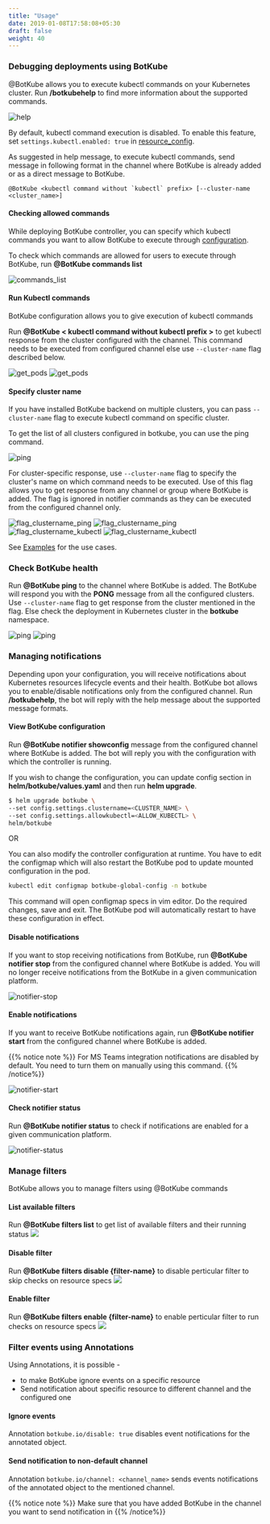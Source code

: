 ```yaml
---
title: "Usage"
date: 2019-01-08T17:58:08+05:30
draft: false
weight: 40
---
```


### Debugging deployments using BotKube

@BotKube allows you to execute kubectl commands on your Kubernetes cluster.
Run **/botkubehelp** to find more information about the supported commands.


![help](/images/help.png)

By default, kubectl command execution is disabled. To enable this feature, set `settings.kubectl.enabled: true` in <a href=/configuration/#resource-config-yaml-syntax>resource_config</a>.

As suggested in help message, to execute kubectl commands, send message in following format in the channel where BotKube is already added or as a direct message to BotKube.
```
@BotKube <kubectl command without `kubectl` prefix> [--cluster-name <cluster_name>]
```

#### Checking allowed commands

While deploying BotKube controller, you can specify which kubectl commands you want to allow BotKube to execute through <a href=/configuration>configuration</a>.

To check which commands are allowed for users to execute through BotKube, run **@BotKube commands list**

![commands_list](/images/commands_list.png)

#### Run Kubectl commands

BotKube configuration allows you to give execution of kubectl commands

Run **@BotKube < kubectl command without kubectl prefix >** to get kubectl response from the cluster configured with the channel.
This command needs to be executed from configured channel else use `--cluster-name` flag described below.

![get_pods](/images/get_namespaces.png)
![get_pods](/images/mm_get_ns.png)

#### Specify cluster name
If you have installed BotKube backend on multiple clusters, you can pass `--cluster-name` flag to execute kubectl command on specific cluster.

To get the list of all clusters configured in botkube, you can use the ping command.

![ping](/images/ping.png)

For cluster-specific response,
use `--cluster-name` flag to specify the cluster's name on which command needs to be executed.
Use of this flag allows you to get response from any channel or group where BotKube is added.
The flag is ignored in notifier commands as they can be executed from the configured channel only.

![flag_clustername_ping](/images/flag_clustername_ping.png)
![flag_clustername_ping](/images/mm_flag_clustername_ping.png)
![flag_clustername_kubectl](/images/flag_clustername_kubectl.png)
![flag_clustername_kubectl](/images/mm_flag_clustername_kubectl.png)

See [Examples](/examples/#h-examples) for the use cases.

### Check BotKube health

Run **@BotKube ping** to the channel where BotKube is added. The BotKube will respond you with the **PONG** message from all the configured clusters. Use `--cluster-name` flag to get response from the cluster mentioned in the flag. Else check the deployment in Kubernetes cluster in the **botkube** namespace.

![ping](/images/ping.png)
![ping](/images/mm_ping.png)

### Managing notifications

Depending upon your configuration, you will receive notifications about Kubernetes resources lifecycle events and their health.
BotKube bot allows you to enable/disable notifications only from the configured channel. Run **/botkubehelp**, the bot will reply with the help message about the supported message formats.

#### View BotKube configuration

Run **@BotKube notifier showconfig** message from the configured channel where BotKube is added. The bot will reply you with the configuration with which the controller is running.

If you wish to change the configuration, you can update config section in **helm/botkube/values.yaml** and then run **helm upgrade**.

```bash
$ helm upgrade botkube \
--set config.settings.clustername=<CLUSTER_NAME> \
--set config.settings.allowkubectl=<ALLOW_KUBECTL> \
helm/botkube
```
OR

You can also modify the controller configuration at runtime. You have to edit the configmap which will also restart the BotKube pod to update mounted configuration in the pod.

```bash
kubectl edit configmap botkube-global-config -n botkube
```

This command will open configmap specs in vim editor. Do the required changes, save and exit. The BotKube pod will automatically restart to have these configuration in effect.

#### Disable notifications

If you want to stop receiving notifications from BotKube, run **@BotKube notifier stop** from the configured channel where BotKube is added. You will no longer receive notifications from the BotKube in a given communication platform.

![notifier-stop](/images/notifier-stop.png)

#### Enable notifications

If you want to receive BotKube notifications again, run **@BotKube notifier start** from the configured channel where BotKube is added.

{{% notice note %}}
For MS Teams integration notifications are disabled by default. You need to turn them on manually using this command.
{{% /notice%}}

![notifier-start](/images/notifier-start.png)

#### Check notifier status

Run **@BotKube notifier status** to check if notifications are enabled for a given communication platform.

![notifier-status](/images/notifier-status.png)

### Manage filters

BotKube allows you to manage filters using @BotKube commands

#### List available filters

Run **@BotKube filters list** to get list of available filters and their running status
![](/images/filters_list.png)

#### Disable filter

Run **@BotKube filters disable {filter-name}** to disable perticular filter to skip checks on resource specs
![](/images/filters_disable.png)

#### Enable filter

Run **@BotKube filters enable {filter-name}** to enable perticular filter to run checks on resource specs
![](/images/filters_enable.png)

### Filter events using Annotations

Using Annotations, it is possible -

- to make BotKube ignore events on a specific resource
- Send notification about specific resource to different channel and the configured one

#### Ignore events

Annotation `botkube.io/disable: true` disables event notifications for the annotated object.

#### Send notification to non-default channel

Annotation `botkube.io/channel: <channel_name>` sends events notifications of the annotated object to the mentioned channel.

{{% notice note %}}
Make sure that you have added BotKube in the channel you want to send notification in
{{% /notice%}}
